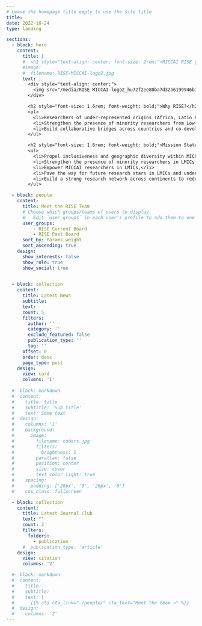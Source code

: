 ```yaml
---
# Leave the homepage title empty to use the site title
title:
date: 2022-10-24
type: landing

sections:
  - block: hero
    content:
      title: |
      #  <h1 style="text-align: center; font-size: 2rem;">MICCAI RISE group</h1>
      #image:
      #  filename: RISE-MICCAI-logo2.jpg
      text: |
        <div style="text-align: center;">
          <img src="/media/RISE-MICCAI-logo2_hu72f2ee80ba7d32b6199946b7d38aa6e6_256661_400x0_resize_q75_lanczos.jpg" alt="MICCAI RISE Logo" style="max-width: 300px; width: 100%; display: inline-block;" />
        </div>

        <h2 style="font-size: 1.6rem; font-weight: bold;">Why RISE?</h2>
        <ul>
          <li>Researchers of under-represented origins (Africa, Latin America, South/South-East Asia, and the Middle East) who work in Medical Image Computing and Computer-Aided Interventions (MICCAI) are barely represented in the community (~2% at MICCAI 2020).</li>
          <li>Strengthen the presence of minority researchers from Low-to-Middle Income Countries (LMIC) in MICCAI.</li>
          <li>Build collaborative bridges across countries and co-develop international cutting-edge research projects in medicine with global outreach and impact.</li>
        </ul>

        <h2 style="font-size: 1.6rem; font-weight: bold;">Mission Statement</h2>
        <ul>
          <li>Propel inclusiveness and geographic diversity within MICCAI,</li>
          <li>Strengthen the presence of minority researchers in LMICs,</li>
          <li>Empower MICCAI researchers in LMICs,</li>
          <li>Pave the way for future research stars in LMICs and under-represented communities,</li>
          <li>Build a strong research network across continents to reduce global disparities in health and imaging.</li>
        </ul>

  - block: people
    content:
      title: Meet the RISE Team
      # Choose which groups/teams of users to display.
      #   Edit `user_groups` in each user's profile to add them to one or more of these groups.
      user_groups:
          - RISE Current Board
          - RISE Past Board
      sort_by: Params.weight
      sort_ascending: true
    design:
      show_interests: false
      show_role: true
      show_social: true

  
  - block: collection
    content:
      title: Latest News
      subtitle:
      text:
      count: 5
      filters:
        author: ''
        category: ''
        exclude_featured: false
        publication_type: ''
        tag: ''
      offset: 0
      order: desc
      page_type: post
    design:
      view: card
      columns: '1'
  
  #- block: markdown
  #  content:
  #    title: title
  #    subtitle: 'Sub title'
  #    text: Some text
  #  design:
  #    columns: '1'
  #    background:
  #      image: 
  #        filename: coders.jpg
  #        filters:
  #          brightness: 1
  #        parallax: false
  #        position: center
  #        size: cover
  #        text_color_light: true
  #    spacing:
  #      padding: ['20px', '0', '20px', '0']
  #    css_class: fullscreen

  - block: collection
    content:
      title: Latest Journal Club
      text: ""
      count: 2
      filters:
        folders:
          - publication
      #  publication_type: 'article'
    design:
      view: citation
      columns: '2'

  #- block: markdown
  #  content:
  #    title:
  #    subtitle:
  #    text: |
  #      {{% cta cta_link="./people/" cta_text="Meet the team →" %}}
  #  design:
  #    columns: '2'
---
```

